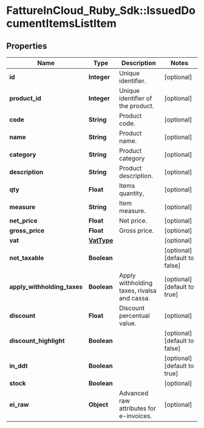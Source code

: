 # FattureInCloud_Ruby_Sdk::IssuedDocumentItemsListItem

## Properties

| Name | Type | Description | Notes |
| ---- | ---- | ----------- | ----- |
| **id** | **Integer** | Unique identifier. | [optional] |
| **product_id** | **Integer** | Unique identifier of the product. | [optional] |
| **code** | **String** | Product code. | [optional] |
| **name** | **String** | Product name. | [optional] |
| **category** | **String** | Product category | [optional] |
| **description** | **String** | Product description. | [optional] |
| **qty** | **Float** | Items quantity, | [optional] |
| **measure** | **String** | Item measure. | [optional] |
| **net_price** | **Float** | Net price. | [optional] |
| **gross_price** | **Float** | Gross price. | [optional] |
| **vat** | [**VatType**](VatType.md) |  | [optional] |
| **not_taxable** | **Boolean** |  | [optional][default to false] |
| **apply_withholding_taxes** | **Boolean** | Apply withholding taxes, rivalsa and cassa. | [optional][default to true] |
| **discount** | **Float** | Discount percentual value. | [optional] |
| **discount_highlight** | **Boolean** |  | [optional][default to false] |
| **in_ddt** | **Boolean** |  | [optional][default to true] |
| **stock** | **Boolean** |  | [optional] |
| **ei_raw** | **Object** | Advanced raw attributes for e-invoices. | [optional] |

